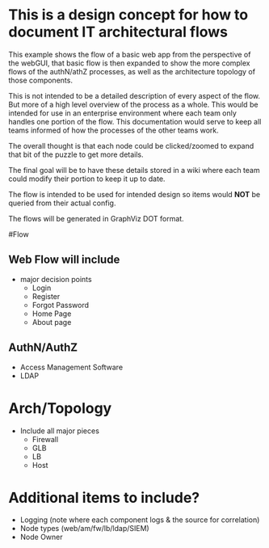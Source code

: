 # This is a design concept for how to document IT architectural flows
This example shows the flow of a basic web app from the perspective of the webGUI, that basic flow is then expanded to show the more complex flows of the authN/athZ processes, as well as the architecture topology of those components.

This is not intended to be a detailed description of every aspect of the flow. But more of a high level overview of the process as a whole. This would be intended for use in an enterprise environment where each team only handles one portion of the flow. This documentation would serve to keep all teams informed of how the processes of the other teams work.

The overall thought is that each node could be clicked/zoomed to expand that bit of the puzzle to get more details.

The final goal will be to have these details stored in a wiki where each team could modify their portion to keep it up to date.

The flow is intended to be used for intended design so items would **NOT** be queried from their actual config.

The flows will be generated in GraphViz DOT format.

#Flow
## Web Flow will include
* major decision points
	* Login
	* Register
	* Forgot Password
	* Home Page
	* About page

## AuthN/AuthZ
* Access Management Software
* LDAP

# Arch/Topology
* Include all major pieces
	* Firewall
	* GLB
	* LB
	* Host

# Additional items to include?
* Logging (note where each component logs & the source for correlation)
* Node types (web/am/fw/lb/ldap/SIEM)
* Node Owner